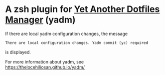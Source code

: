 # A zsh plugin for [Yet Another Dotfiles Manager](https://thelocehiliosan.github.io/yadm/) (yadm)

If there are local yadm configuration changes, the message

```
There are local configuration changes. Yadm commit (yc) required
```

is displayed.

For more information about yadm, see https://thelocehiliosan.github.io/yadm/
